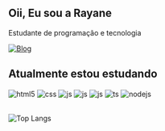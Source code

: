 ## Oii, Eu sou a Rayane 
<span>Estudante de programação e tecnologia</span>

[![Blog](https://img.shields.io/badge/LinkedIn-0077B5?style=for-the-badge&logo=linkedin&logoColor=white)](https://www.linkedin.com/in/raygrs)


## Atualmente estou estudando

<div style="display: inline_block">
  <img align="center" alt="html5" src="https://img.shields.io/badge/HTML5-E34F26?style=for-the-badge&logo=html5&logoColor=white" />
  <img align="center" alt="css" src="https://img.shields.io/badge/CSS3-1572B6?style=for-the-badge&logo=css3&logoColor=white" />
  <img align="center" alt="js" src="https://img.shields.io/badge/JavaScript-F7DF1E?style=for-the-badge&logo=javascript&logoColor=black" />
  <img align="center" alt="js" src="https://img.shields.io/badge/Java-ED8B00?style=for-the-badge&logo=openjdk&logoColor=white" />
  <img align="center" alt="js" src="https://img.shields.io/badge/Python-14354C?style=for-the-badge&logo=python&logoColor=white" />
  <img align="center" alt="ts" src="https://img.shields.io/badge/MySQL-005C84?style=for-the-badge&logo=mysql&logoColor=white"/>
  <img align="center" alt="nodejs" src="https://img.shields.io/badge/Node.js-43853D?style=for-the-badge&logo=node.js&logoColor=white" />
</div><br/>




![Top Langs](https://github-readme-stats.vercel.app/api/top-langs/?username=raygrs&hide_progress=true)
